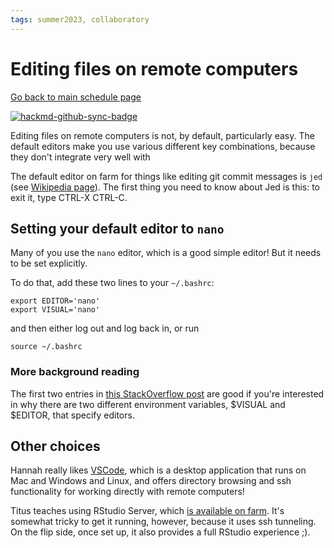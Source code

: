 ```yaml
---
tags: summer2023, collaboratory
---
```

# Editing files on remote computers

[Go back to main schedule page](https://hackmd.io/KhkZGZhyRt6pu4lbEHi6ow?view)

[![hackmd-github-sync-badge](https://hackmd.io/wwMJiUc5REKRS54okRaoJw/badge)](https://hackmd.io/wwMJiUc5REKRS54okRaoJw)

Editing files on remote computers is not, by default, particularly easy. The default editors make you use various different key combinations, because they don't integrate very well with 

The default editor on farm for things like editing git commit messages is `jed` (see [Wikipedia page](https://en.wikipedia.org/wiki/JED_(text_editor))). The first thing you need to know about Jed is this: to exit it, type CTRL-X CTRL-C.

## Setting your default editor to `nano`

Many of you use the `nano` editor, which is a good simple editor! But it needs to be set explicitly.

To do that, add these two lines to your `~/.bashrc`:
```
export EDITOR='nano'
export VISUAL='nano'
```
and then either log out and log back in, or run
```
source ~/.bashrc
```

### More background reading

The first two entries in [this StackOverflow post](https://unix.stackexchange.com/questions/4859/visual-vs-editor-what-s-the-difference) are good if you're interested in why there are two different environment variables, $VISUAL and $EDITOR, that specify editors.

## Other choices

Hannah really likes [VSCode](https://code.visualstudio.com/), which is a desktop application that runs on Mac and Windows and Linux, and offers directory browsing and ssh functionality for working directly with remote computers!

Titus teaches using RStudio Server, which [is available on farm](https://hackmd.io/ocS5H5CnTAm_EWugvYF_Mw?view). It's somewhat tricky to get it running, however, because it uses ssh tunneling. On the flip side, once set up, it also provides a full RStudio experience ;).
